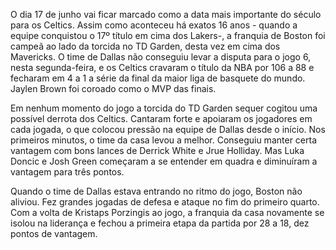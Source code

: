 O dia 17 de junho vai ficar marcado como a data mais importante do século para os Celtics. Assim como aconteceu há exatos 16 anos - quando a equipe conquistou o 17º título em cima dos Lakers-, a franquia de Boston foi campeã ao lado da torcida no TD Garden, desta vez em cima dos Mavericks. O time de Dallas não conseguiu levar a disputa para o jogo 6, nesta segunda-feira, e os Celtics cravaram o título da NBA por 106 a 88 e fecharam em 4 a 1 a série da final da maior liga de basquete do mundo. Jaylen Brown foi coroado como o MVP das finais.

Em nenhum momento do jogo a torcida do TD Garden sequer cogitou uma possível derrota dos Celtics. Cantaram forte e apoiaram os jogadores em cada jogada, o que colocou pressão na equipe de Dallas desde o início. Nos primeiros minutos, o time da casa levou a melhor. Conseguiu manter certa vantagem com bons lances de Derrick White e Jrue Holliday. Mas Luka Doncic e Josh Green começaram a se entender em quadra e diminuíram a vantagem para três pontos.

Quando o time de Dallas estava entrando no ritmo do jogo, Boston não aliviou. Fez grandes jogadas de defesa e ataque no fim do primeiro quarto. Com a volta de Kristaps Porzingis ao jogo, a franquia da casa novamente se isolou na liderança e fechou a primeira etapa da partida por 28 a 18, dez pontos de vantagem.
